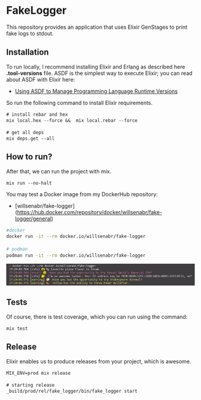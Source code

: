 # FakeLogger

This repository provides an application that uses Elixir GenStages to print fake logs to stdout.

## Installation

To run locally, I recommend installing Elixir and Erlang as described here **.tool-versions** file.
ASDF is the simplest way to execute Elixir; you can read about ASDF with Elixir here:

- [Using ASDF to Manage Programming Language Runtime Versions](https://willsena.dev/using-asdf-to-manage-programming-language-runtime-versions/)


So run the following command to install Elixir requirements.

```shell
# install rebar and hex
mix local.hex --force &&  mix local.rebar --force

# get all deps
mix deps.get --all
```

## How to run?

After that, we can run the project with mix.


```shell
mix run --no-halt
```

You may test a Docker image from my DockerHub repository:

- [willsenabr/fake-logger] (https://hub.docker.com/repository/docker/willsenabr/fake-logger/general)

```bash
#docker
docker run -it --rm docker.io/willsenabr/fake-logger

# podman
podman run -it --rm docker.io/willsenabr/fake-logger
```

![Container running](images/running.png)


## Tests

Of course, there is test coverage, which you can run using the command:

```shell
mix test
```

## Release

Elixir enables us to produce releases from your project, which is awesome.

```shell
MIX_ENV=prod mix release

# starting release
_build/prod/rel/fake_logger/bin/fake_logger start
```